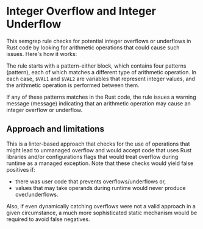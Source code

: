 # Integer Overflow and Integer Underflow
This semgrep rule checks for potential integer overflows or underflows in Rust
code by looking for arithmetic operations that could cause such issues. Here's
how it works:

The rule starts with a pattern-either block, which contains four patterns 
(pattern), each of which matches a different type of arithmetic operation. 
In each case, `$VAL1` and `$VAL2` are variables that represent integer values,
and the arithmetic operation is performed between them.

If any of these patterns matches in the Rust code, the rule issues a warning
message (message) indicating that an arithmetic 
operation may cause an integer overflow or underflow. 


## Approach and limitations
This is a linter-based approach that checks for the use of operations that 
might lead to unmanaged overflow and would accept code that uses Rust libraries
and/or  configurations  flags that would treat overflow during runtime as a
managed exception. Note that these checks would yield false positives if:
- there was user code that prevents overflows/underflows or, 
- values that may take operands during runtime would never produce over/underflows. 
 
Also, if even dynamically catching overflows were not a valid approach in a given
circumstance, a much more sophisticated static mechanism would be required to avoid
false negatives.     
